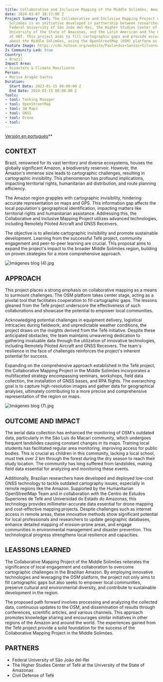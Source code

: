 ```yaml
---
title: Collaborative and Inclusive Mapping of the Middle Solimões, Amazon
date: 2024-03-07 18:17:00 Z
Project Summary Text: The Collaborative and Inclusive Mapping Project of the Middle
  Solimões is an initiative developed in partnership between researchers from the
  Federal University of São João del-Rei, the Higher Studies Center of Tefé at the
  University of the State of Amazonas, and the Latin American and the Caribbean Hub
  at HOT. This project aims to fill cartographic gaps and provide accurate information
  about the Middle Solimões, using the OpenStreetMap (OSM) platform as a central tool.
Feature Image: https://cdn.hotosm.org/website/Paula+dos+Santos+Silva+na+Amazo%CC%82nia.jpg
Is Community-Led: true
Country:
- Brazil
Impact Area:
- Disasters & Climate Resilience
Person:
- Marina Aragão Santos
Duration:
  Start Date: 2023-01-15 00:00:00 Z
  End Date: 2024-02-15 00:00:00 Z
Tools:
- tool: Tasking Manager
- tool: OpenStreetMap
- tool: SW Maps
- tool: GNSS
- tool: Drone
- tool: 
---
```


[Versión en portugués](https://www.hotosm.org/projects/mapeamento-colaborativo-e-inclusivo-do-medio-solimoes-amazonia/)**

## **CONTEXT**
Brazil, renowned for its vast territory and diverse ecosystems, houses the globally significant Amazon, a biodiversity reservoir. However, the Amazon's immense size leads to cartographic challenges, resulting in cartographic invisibility. This phenomenon has profound implications, impacting territorial rights, humanitarian aid distribution, and route planning efficiency.

The Amazon region grapples with cartographic invisibility, hindering accurate representation on maps and GPS. This information gap affects the local population's geographical identification, impacting matters like territorial rights and humanitarian assistance. Addressing this, the Collaborative and Inclusive Mapping Project utilizes advanced technologies, including Remotely Piloted Aircraft and GNSS Receivers.

The objective is to alleviate cartographic invisibility and promote sustainable development. Learning from the successful Tefé project, community engagement and peer-to-peer learning are crucial. This proposal aims to expand the project's impact to the broader Middle Solimões region, building on proven strategies for a more comprehensive approach.

![Imágenes blog (4).jpg](/uploads/Ima%CC%81genes%20blog%20(4).jpg)

## **APPROACH**
This project places a strong emphasis on collaborative mapping as a means to surmount challenges. The OSM platform takes center stage, acting as a pivotal tool that facilitates cooperation to fill cartographic gaps. The lessons gleaned from the Tefé project underscore the effectiveness of such collaborations and showcase the potential to empower local communities.

Acknowledging potential challenges in equipment delivery, logistical intricacies during fieldwork, and unpredictable weather conditions, the project draws on the insights derived from the Tefé initiative. Despite these anticipated obstacles, the team maintains unwavering dedication to gathering invaluable data through the utilization of innovative technologies, including Remotely Piloted Aircraft and GNSS Receivers. The team's resilience in the face of challenges reinforces the project's inherent potential for success.

Expanding on the comprehensive approach established in the Tefé project, the Collaborative Mapping Project in the Middle Solimões incorporates a multifaceted strategy encompassing seminars, workshops, field data collection, the installation of GNSS bases, and RPA flights. The overarching goal is to capture high-resolution images and gather data for geographical analyses, ultimately contributing to a more precise and comprehensive representation of the region on maps.

![Imágenes blog (7).jpg](/uploads/Ima%CC%81genes%20blog%20(7).jpg)

## **OUTCOME AND IMPACT**
The aerial data collection has enhanced the monitoring of OSM's outdated data, particularly in the São Luís do Macarí community, which undergoes frequent landslides causing constant changes in its maps. Training local students has facilitated regular area monitoring, improving access for public bodies. This is crucial as children in this community, lacking a local school, must trek over 2 km through the forest during the dry season to reach their study location. The community has long suffered from landslides, making field data essential for analyzing and monitoring these events.

Additionally, Brazilian researchers have developed and deployed low-cost GNSS technology to tackle outdated cartography issues, especially in remote regions like the Amazon. Supported by the Humanitarian OpenStreetMap Team and in collaboration with the Centro de Estudos Superiores de Tefé and Universidad do Estado do Amazonas, this technology provides millimeter-accurate data essential for drone mapping and cost-effective mapping projects. Despite challenges such as internet access in remote areas, these innovative methods show significant potential for local professionals and researchers to update geographic databases, enhance detailed mapping of erosion-prone areas, and engage communities in environmental management and disaster prevention. This technological progress strengthens local resilience and capacities.

## **LEASSONS LEARNED**
The Collaborative Mapping Project of the Middle Solimões reiterates the significance of local engagement and collaboration to overcome cartographic challenges in the Brazilian Amazon. By employing innovative technologies and leveraging the OSM platform, the project not only aims to fill cartographic gaps but also seeks to empower local communities, preserve cultural and environmental diversity, and contribute to sustainable development in the region.

The proposed path forward involves processing and analyzing the collected data, continuous updates to the OSM, and dissemination of results through conferences, scientific articles, and various channels. This approach promotes knowledge sharing and encourages similar initiatives in other regions of the Amazon and around the world. The experiences gained from the Tefé project provide a solid foundation for the success of the Collaborative Mapping Project in the Middle Solimões.

## **PARTNERS**
* Federal University of São João del-Rei
* The Higher Studies Center of Tefé at the University of the State of Amazonas
* Civil Defense of Tefé